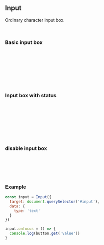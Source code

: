 ## Input

Ordinary character input box.

<Section class = "example">
   <H3> Basic input box </h3>

   <Div>
     <Div id = "input1"> </div>
     <Div id = "input2"> </div>
   </Div>
</Section>

<Section class = "example">
   <H3> Input box with status </h3>

   <Div>
     <Div id = "input3"> </div>
     <Div id = "input4"> </div>
   </Div>
</Section>

<Section class = "example">
   <H3> disable input box </h3>

   <Div>
     <Div id = "input5"> </div>
   </Div>
</Section>

### Example
```javascript
const input = Input({
  target: document.querySelector('#input'),
  data: {
    type: 'text'
  }
})

input.onfocus = () => {
  console.log(button.get('value'))
}
```